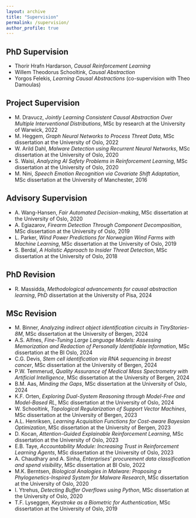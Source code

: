 ```yaml
---
layout: archive
title: "Supervision"
permalink: /supervision/
author_profile: true
---
```


PhD Supervision
-----
* Thorir Hrafn Hardarson, *Causal Reinforcement Learning*
* Willem Theodorus Schooltink, *Causal Abstraction*
* Yorgos Felekis, *Learning Causal Abstractions* (co-supervision with Theo Damoulas)

Project Supervision
-----
* M. Dravucz, *Jointly Learning Consistent Causal Abstraction Over Multiple
Interventional Distributions*, MSc by research at the University of Warwick, 2022
* M. Heggem, *Graph Neural Networks to Process Threat Data*, MSc dissertation at the University of Oslo, 2022
* W. Arild Dahl, *Malware Detection using Recurrent Neural Networks*, MSc dissertation at the University of Oslo, 2020
* S. Waisi, *Analyzing AI Safety Problems in Reinforcement Learning*, MSc dissertation at the University of Oslo, 2020
* M. Nini, *Speech Emotion Recognition via Covariate Shift Adaptation*, MSc dissertation at the University of Manchester, 2016

Advisory Supervision
-----
* A. Wang-Hansen, *Fair Automated Decision-making*, MSc dissertation at the University of Oslo, 2020
* A. Egiazarov, *Firearm Detection Through Component Decomposition*, MSc dissertation at the University of Oslo, 2019
* L. Parker, *Wind Power Predictions for Norwegian Wind Farms with Machine Learning*, MSc dissertation at the University of Oslo, 2019
* S. Berdal, *A Holistic Approach to Insider Threat Detection*, MSc dissertation at the University of Oslo, 2018

PhD Revision
-----
* R. Massidda, *Methodological advancements for causal abstraction learning*, PhD dissertation at the University of Pisa, 2024


MSc Revision
-----
* M. Binner, *Analyzing indirect object identification circuits in TinyStories-8M*, MSc dissertation at the University of Bergen, 2024
* A.S. Alfnes, *Fine-Tuning Large Language Models: Assessing Memorization and Redaction of Personally Identifiable Information*, MSc dissertation at the BI Oslo, 2024
* C.G. Devis, *Stem cell identification via RNA sequencing in breast cancer*, MSc dissertation at the University of Bergen, 2024
* P.W. Temmerud, *Quality Assurance of Medical Mass Spectrometry with Artificial Intelligence*, MSc dissertation at the University of Bergen, 2024
* B.M. Aas, *Minding the Gaps*, MSc dissertation at the University of Oslo, 2024
* K.F. Orten, *Exploring Dual-System Reasoning through Model-Free and Model-Based RL*, MSc dissertation at the University of Oslo, 2024 
* W. Schooltink, *Topological Regularization of Support Vector Machines*, MSc dissertation at the University of Bergen, 2023
* A.L. Henriksen, *Learning Acquisition Functions for Cost-aware Bayesian Optimization*, MSc dissertation at the University of Bergen, 2023
* D. Kocan, *Attention-Guided Explainable Reinforcement Learning*, MSc dissertation at the University of Oslo, 2023
* E.B. Taye, *Accountability Module: Increasing Trust in Reinforcement Learning Agents*, MSc dissertation at the University of Oslo, 2023
* A. Chaudhary and A. Sinha, *Enterprises' procurement data classification and spend visibility*, MSc dissertation at BI Oslo, 2022
* M.K. Berntsen, *Biological Analogies in Malware: Proposing a Phylogenetics-Inspired System for Malware Research*, MSc dissertation at the University of Oslo, 2020
* I. Ytrehus, *Detecting Buffer Overflows using Python*, MSc dissertation at the University of Oslo, 2020
* T.F. Lyseggen, *Keystroke as a Biometric for Authentication*, MSc dissertation at the University of Oslo, 2019

